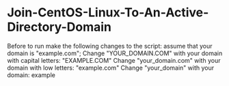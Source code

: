 # Join-CentOS-Linux-To-An-Active-Directory-Domain

Before to run make the following changes to the script:
assume that your domain is "example.com";
Change "YOUR_DOMAIN.COM" with your domain with capital letters: "EXAMPLE.COM"
Change "your_domain.com" with your domain with low letters: "example.com"
Change "your_domain" with your domain: example 

